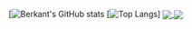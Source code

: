 [![Berkant's GitHub stats]()
[![Top Langs]()]
<a href="#">
  <img align="center" src="https://github-readme-stats.vercel.app/api?username=berkant0&count_private=true&show_icons=true&theme=radical" />
</a>
<a href="#">
  <img align="center" src="https://github-readme-stats.vercel.app/api/top-langs/?username=berkant0&layout=compact&layout=compact" />
</a>
